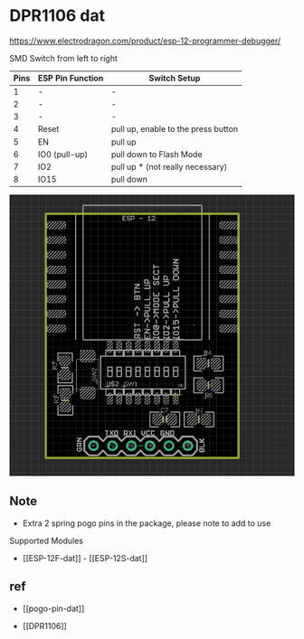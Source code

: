 
# DPR1106 dat 

https://www.electrodragon.com/product/esp-12-programmer-debugger/

SMD Switch from left to right 

| Pins | ESP Pin Function | Switch Setup                        |
| ---- | ---------------- | ----------------------------------- |
| 1    | -                | -                                   |
| 2    | -                | -                                   |
| 3    | -                | -                                   |
| 4    | Reset            | pull up, enable to the press button |
| 5    | EN               | pull up                             |
| 6    | IO0 (pull-up)    | pull down to Flash Mode             |
| 7    | IO2              | pull up *  (not really necessary)   |
| 8    | IO15             | pull down                           |



![](2023-09-08-14-15-39.png)

## Note 

- Extra 2 spring pogo pins in the package, please note to add to use

Supported Modules 

- [[ESP-12F-dat]] - [[ESP-12S-dat]]




## ref 

- [[pogo-pin-dat]]

- [[DPR1106]]